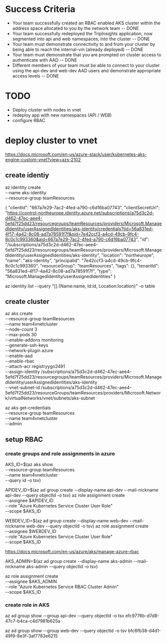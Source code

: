 # Success Criteria

- Your team successfully created an RBAC enabled AKS cluster within the address space allocated to you by the network team -- DONE
- Your team successfully redeployed the TripInsights application, now segmented into api and web namespaces, into the cluster -- DONE
- Your team must demonstrate connectivity to and from your cluster by being able to reach the internal-vm (already deployed) -- DONE
- Your team must demonstrate that you are prompted on cluster access to authenticate with AAD -- DONE
- Different members of your team must be able to connect to your cluster using the api-dev and web-dev AAD users and demonstrate appropriate access levels -- DONE

# TODO

- Deploy cluster with nodes in vnet
- redeploy app with new namespaces (API / WEB)
- configure RBAC

# deploy cluster to vnet

https://docs.microsoft.com/en-us/azure-stack/user/kubernetes-aks-engine-custom-vnet?view=azs-2102

## create identiy

az identity create \
 --name aks-identity \
 --resource-group teamResources

{
"clientId": "667a7e29-7ac2-4fed-a790-c6d16ba07743",
"clientSecretUrl": "https://control-northeurope.identity.azure.net/subscriptions/a75d3c2d-d462-47ec-aee4-5efd7f25dd23/resourcegroups/teamResources/providers/Microsoft.ManagedIdentity/userAssignedIdentities/aks-identity/credentials?tid=56a831ed-4f17-4a42-8c08-ad7a78591f7f&oid=7e42ccf3-a4cd-49cb-9fc4-8c0c1c993360&aid=667a7e29-7ac2-4fed-a790-c6d16ba07743",
"id": "/subscriptions/a75d3c2d-d462-47ec-aee4-5efd7f25dd23/resourcegroups/teamResources/providers/Microsoft.ManagedIdentity/userAssignedIdentities/aks-identity",
"location": "northeurope",
"name": "aks-identity",
"principalId": "7e42ccf3-a4cd-49cb-9fc4-8c0c1c993360",
"resourceGroup": "teamResources",
"tags": {},
"tenantId": "56a831ed-4f17-4a42-8c08-ad7a78591f7f",
"type": "Microsoft.ManagedIdentity/userAssignedIdentities"
}

az identity list --query "[].{Name:name, Id:id, Location:location}" -o table

## create cluster

az aks create \
 --resource-group teamResources \
 --name team4vnetcluster \
 --node-count 3 \
 --max-pods 30 \
 --enable-addons monitoring \
 --generate-ssh-keys \
 --network-plugin azure \
 --enable-aad \
 --enable-rbac \
 --attach-acr registryygo2491 \
 --assign-identity /subscriptions/a75d3c2d-d462-47ec-aee4-5efd7f25dd23/resourcegroups/teamResources/providers/Microsoft.ManagedIdentity/userAssignedIdentities/aks-identity \
 --vnet-subnet-id /subscriptions/a75d3c2d-d462-47ec-aee4-5efd7f25dd23/resourceGroups/teamResources/providers/Microsoft.Network/virtualNetworks/vnet/subnets/aks-subnet

az aks get-credentials \
 --resource-group teamResources \
 --name team4vnetcluster \
 --admin

## setup RBAC

### create groups and role assignments in azure

AKS_ID=$(az aks show \
 --resource-group teamResources \
 --name team4vnetcluster \
 --query id -o tsv)

APIDEV_ID=$(az ad group create --display-name api-dev --mail-nickname api-dev --query objectId -o tsv)
az role assignment create \
 --assignee $APIDEV_ID \
 --role "Azure Kubernetes Service Cluster User Role" \
 --scope $AKS_ID

WEBDEV_ID=$(az ad group create --display-name web-dev --mail-nickname web-dev --query objectId -o tsv)
az role assignment create \
 --assignee $WEBDEV_ID \
 --role "Azure Kubernetes Service Cluster User Role" \
 --scope $AKS_ID

https://docs.microsoft.com/en-us/azure/aks/manage-azure-rbac

AKS_ADMIN=$(az ad group create --display-name aks-admin --mail-nickname aks-admin --query objectId -o tsv)

az role assignment create \
 --assignee $AKS_ADMIN \
 --role "Azure Kubernetes Service RBAC Cluster Admin" \
 --scope $AKS_ID

### create role in AKS

az ad group show --group api-dev --query objectId -o tsv
efc9776b-d7d8-47c7-b4ca-c4d7981b625a

az ad group show --group web-dev --query objectId -o tsv
bfc6fb38-d4d1-49f9-8e3f-3af7783e6215
